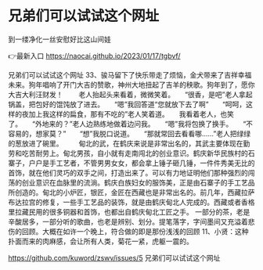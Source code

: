 # 兄弟们可以试试这个网址
到一缕净化一丝安慰好比这山间娃

👉最新入口 https://naocai.github.io/2023/01/17/tgbvf/

兄弟们可以试试这个网址	33、骏马留下了快乐带走了烦恼，金犬带来了吉祥幸福未来。狗年唱响了开门大吉的赞歌，神州大地扭起了吉羊的秧歌。狗年到了，愿你大吉大利汪财发！
　　老人抬起头来看着，微微笑着。　　“很香，是吧”老人拿起锅盖，把包好的馄饨放了进去。　　“嗯”我回答道“您就放下去了啊”　　“呵呵，这样的夜加上我这样的扁食，那有不吃的”老人笑着道。　　我看着老人，也笑了。　　“外地来的？”老人边熟练地做着边问我。　　“嗯”我将包换了换手。　　“不容易的，想家莫？”　　“想”我脱口说道。　　“那就常回去看看哪……”老人把绿绿的葱放进了碗里。
　　甸北的武，在鹤庆来说是非常出名的，其武主要体现在勤劳和吃苦耐劳上。甸北男孩，自小就有走南闯北的创业意识。鹤庆新华民族村的石寨子，户户是手工艺者，不管男男女女，都会拿上锤子砸几锤，一件件秀美无比的首饰，就在他们灵巧的双手之间，打造出来了。可以有力地证明他们那种强烈的闯荡的创业意识在血脉里的流淌。鹤庆白族妇女的服饰美，正是由石寨子的手工艺品所创造的。甸北的小炉匠，银匠，金匠在西藏也是非常出名的。前几年，西藏拉萨布达拉宫的修复，一些手工艺品的装饰，就是由鹤庆甸北人完成的。西藏或者香格里拉藏民用的很多铜器和首饰，也都出自鹤庆甸北工匠之手。
一部分的茶，老是辛酸居多，一部分听的歌曲，也老是辨别、划分。提笔落字，字间墨间又充溢着悲伤的回顾。大概在如许一个晚上，符合做的即是那份浅浅的回顾
11、小贤：这种扑面而来的肉麻感，会让所有人类，菊花一紧，虎躯一震的。

https://github.com/kuword/zswv/issues/5
兄弟们可以试试这个网址
